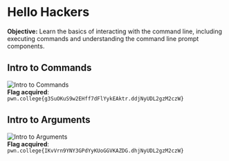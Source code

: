 # Hello Hackers
**Objective:** Learn the basics of interacting with the command line, including executing commands and understanding the command line prompt components.

## Intro to Commands
![Intro to Commands](https://github.com/user-attachments/assets/f17d0f75-0efa-469b-b6cb-0b0c3b0cbf6d)  
**Flag acquired**: `pwn.college{g3SuOKuS9w2EHff7dFlYykEAktr.ddjNyUDL2gzM2czW}`

## Intro to Arguments
![Intro to Arguments](https://github.com/user-attachments/assets/edf469f7-d837-4c0b-bc4e-5a108397a0e5)  
**Flag acquired**: `pwn.college{IKvVrn9YNY3GPdYyKUoGGVKAZDG.dhjNyUDL2gzM2czW}`
